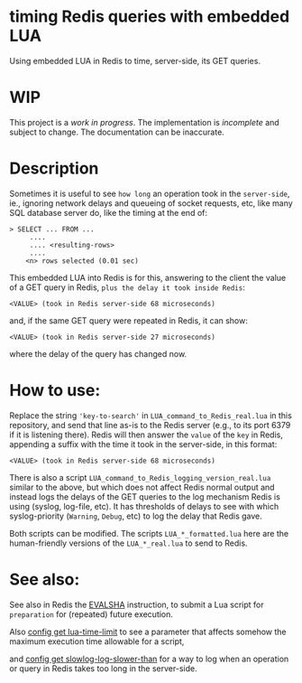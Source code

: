 # timing Redis queries with embedded LUA

Using embedded LUA in Redis to time, server-side, its GET queries.

# WIP

This project is a *work in progress*. The implementation is *incomplete* and
subject to change. The documentation can be inaccurate.

# Description

Sometimes it is useful to see `how long` an operation took in the
`server-side`, ie., ignoring network delays and queueing of socket
requests, etc, like many SQL database server do, like the timing at
the end of:

    > SELECT ... FROM ...
         ....
         .... <resulting-rows>
         ....
        <n> rows selected (0.01 sec)

This embedded LUA into Redis is for this, answering to the client
the value of a GET query in Redis, `plus the delay it took inside
Redis`:

    <VALUE> (took in Redis server-side 68 microseconds)

and, if the same GET query were repeated in Redis, it can show:
 
    <VALUE> (took in Redis server-side 27 microseconds)

where the delay of the query has changed now.

# How to use:

Replace the string `'key-to-search'` in `LUA_command_to_Redis_real.lua`
in this repository, and send that line as-is to the Redis server
(e.g., to its port 6379 if it is listening there). Redis will then
answer the `value` of the `key` in Redis, appending a suffix with
the time it took in the server-side, in this format:

    <VALUE> (took in Redis server-side 68 microseconds)

There is also a script `LUA_command_to_Redis_logging_version_real.lua`
similar to the above, but which does not affect Redis normal output
and instead logs the delays of the GET queries to the log mechanism
Redis is using (syslog, log-file, etc). It has thresholds of delays
to see with which syslog-priority (`Warning`, `Debug`, etc) to log
the delay that Redis gave.

Both scripts can be modified. The scripts `LUA_*_formatted.lua` here
are the human-friendly versions of the `LUA_*_real.lua` to send to
Redis.

# See also:

See also in Redis the [EVALSHA](//redis.io/commands/evalsha "EVALSHA")
instruction, to submit a Lua script for `preparation` for (repeated)
future execution.

Also [config get lua-time-limit](http://redis.io/commands/EVAL "config get lua-time-limit")
to see a parameter that affects somehow the maximum execution time
allowable for a script,

and [config get slowlog-log-slower-than](http://redis.io/commands/slowlog "config get slowlog-log-slower-than")
for a way to log when an operation or query in Redis takes too long in the
server-side.

